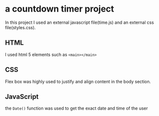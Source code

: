 # a countdown timer project
  In this project I used an external javascript file(time.js) and an external css file(styles.css).
## HTML
  I used html 5 elements such as ```<main></main>```
## CSS
  Flex box was highly used to justify and align content in the body section.
## JavaScript
  the ```Date()``` function was used to get the exact date and time of the user
